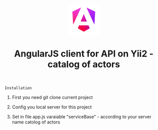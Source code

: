 <p align="center">
    <a href="https://github.com/yiisoft" target="_blank">
        <img src="https://raw.githubusercontent.com/github/explore/6c6508f34230f0ac0d49e847a326429eefbfc030/topics/angular/angular.png" height="100px">
    </a>
    <h1 align="center">AngularJS client for API on Yii2 - catalog of actors</h1>
    <br>
</p>

    Installation

1. First you need git clone current project

2. Config you local server for this project

3. Set in file app.js varaiable "serviceBase" - according to your server name catolog of actors